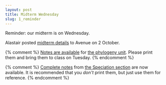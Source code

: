 ```yaml
---
layout: post
title: Midterm Wednesday
slug: 1_reminder
---
```


Reminder: our midterm is on Wednesday.

Alastair posted [midterm details](https://avenue.cllmcmaster.ca/d2l/le/news/251005/363487/view?ou=251005) to Avenue on 2 October. 

{% comment %} 
[Notes are available](/materials/phylogeny.handouts.pdf) for [the phylogeny unit](/phylogeny.html). Please print them and bring them to class on Tuesday.
{% endcomment %} 

{% comment %} 
[Complete notes](/materials/speciation.complete.pdf) from [the Speciation section](/speciation.html) are now available. It is recommended that you _don't_ print them, but just use them for reference.
{% endcomment %} 

